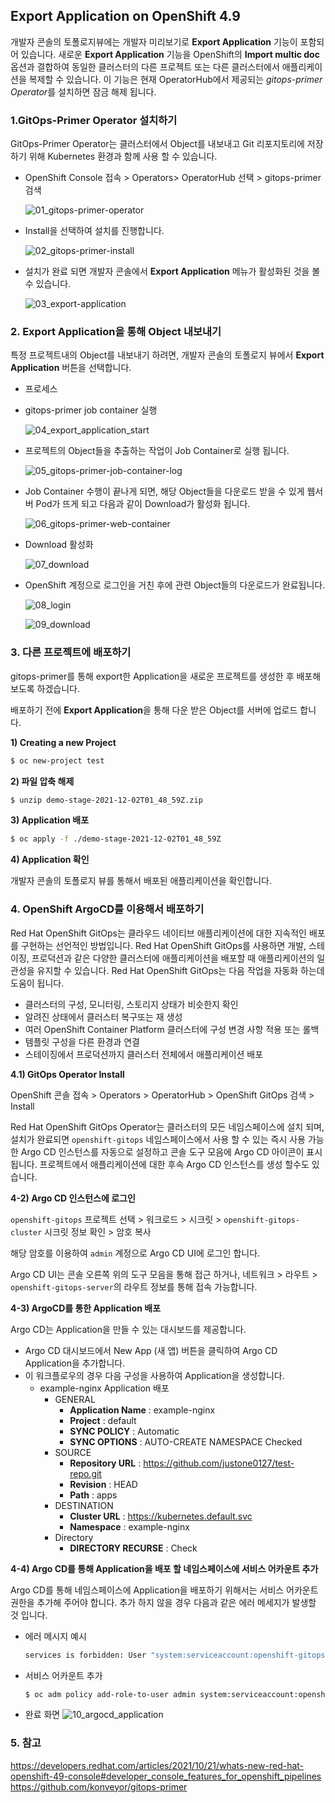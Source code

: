 ## Export Application on OpenShift 4.9

개발자 콘솔의 토폴로지뷰에는 개발자 미리보기로 **Export Application** 기능이 포함되어 있습니다. 새로운 **Export Application** 기능을 OpenShift의 **Import multic doc** 옵션과 결합하여 동일한 클러스터의 다른 프로젝트 또는 다른 클러스터에서 애플리케이션을 복제할 수 있습니다. 이 기능은 현재 OperatorHub에서 제공되는 *gitops-primer Operator*를 설치하면 잠금 해제 됩니다.



### 1.GitOps-Primer Operator 설치하기

GitOps-Primer Operator는 클러스터에서 Object를 내보내고 Git 리포지토리에 저장하기 위해 Kubernetes 환경과 함께 사용 할 수 있습니다.

- OpenShift Console 접속 > Operators> OperatorHub 선택 > gitops-primer 검색 

  ![01_gitops-primer-operator](https://github.com/justone0127/Export-Application-on-OpenShift-4.9/blob/main/images/01_gitops-primer-operator.png)

- Install을 선택하여 설치를 진행합니다.

  ![02_gitops-primer-install](https://github.com/justone0127/Export-Application-on-OpenShift-4.9/blob/main/images/02_gitops-primer-install.png)

- 설치가 완료 되면 개발자 콘솔에서 **Export Application** 메뉴가 활성화된 것을 볼 수 있습니다.

  ![03_export-application](https://github.com/justone0127/Export-Application-on-OpenShift-4.9/blob/main/images/03_export-application.png)

### 2. Export Application을 통해 Object 내보내기

특정 프로젝트내의 Object를 내보내기 하려면, 개발자 콘솔의 토폴로지 뷰에서 **Export Application** 버튼을 선택합니다.

-  프로세스

  - gitops-primer job container 실행

    ![04_export_application_start](https://github.com/justone0127/Export-Application-on-OpenShift-4.9/blob/main/images/04_export_application_start.png)

  - 프로젝트의 Object들을 추출하는 작업이 Job Container로 실행 됩니다.

    ![05_gitops-primer-job-container-log](https://github.com/justone0127/Export-Application-on-OpenShift-4.9/blob/main/05_gitops-primer-job-container-log.png)

  - Job Container 수행이 끝나게 되면, 해당 Object들을 다운로드 받을 수 있게 웹서버 Pod가 뜨게 되고 다음과 같이 Download가 활성화 됩니다.

    ![06_gitops-primer-web-container](https://github.com/justone0127/Export-Application-on-OpenShift-4.9/blob/main/images/06_gitops-primer-web-container.png)

  - Download 활성화 

    ![07_download](https://github.com/justone0127/Export-Application-on-OpenShift-4.9/blob/main/images/07_download.png)

  - OpenShift 계정으로 로그인을 거친 후에 관련 Object들의 다운로드가 완료됩니다.

    ![08_login](https://github.com/justone0127/Export-Application-on-OpenShift-4.9/blob/main/images/08_login.png)

    ![09_download](https://github.com/justone0127/Export-Application-on-OpenShift-4.9/blob/main/images/09_download.png)



### 3. 다른 프로젝트에 배포하기

gitops-primer를 통해 export한 Application을 새로운 프로젝트를 생성한 후 배포해 보도록 하겠습니다.

배포하기 전에 **Export Application**을 통해 다운 받은 Object를 서버에 업로드 합니다.

**1) Creating a new Project**

```bash
$ oc new-project test
```

**2) 파일 압축 해제**

```bash
$ unzip demo-stage-2021-12-02T01_48_59Z.zip
```

**3) Application 배포**

```bash
$ oc apply -f ./demo-stage-2021-12-02T01_48_59Z
```

**4) Application 확인**

개발자 콘솔의 토폴로지 뷰를 통해서 배포된 애플리케이션을 확인합니다.



### 4. OpenShift ArgoCD를 이용해서 배포하기

Red Hat OpenShift GitOps는 클라우드 네이티브 애플리케이션에 대한 지속적인 배포를 구현하는 선언적인 방법입니다. Red Hat OpenShift GitOps를 사용하면 개발, 스테이징, 프로덕션과 같은 다양한 클러스터에 애플리케이션을 배포할 때 애플리케이션의 일관성을 유지할 수 있습니다. Red Hat OpenShift GitOps는 다음 작업을 자동화 하는데 도움이 됩니다.

- 클러스터의 구성, 모니터링, 스토리지 상태가 비슷한지 확인
- 알려진 상태에서 클러스터 복구또는 재 생성
- 여러 OpenShift Container Platform 클러스터에 구성 변경 사항 적용 또는 롤백
- 템플릿 구성을 다른 환경과 연결
- 스테이징에서 프로덕션까지 클러스터 전체에서 애플리케이션 배포



**4.1) GitOps Operator Install**

OpenShift 콘솔 접속 > Operators > OperatorHub > OpenShift GitOps 검색 > Install

Red Hat OpenShift GitOps Operator는 클러스터의 모든 네임스페이스에 설치 되며, 설치가 완료되면 `openshift-gitops` 네임스페이스에서 사용 할 수 있는 즉시 사용 가능한 Argo CD 인스턴스를 자동으로 설정하고 콘솔 도구 모음에 Argo CD 아이콘이 표시됩니다. 프로젝트에서 애플리케이션에 대한 후속 Argo CD 인스턴스를 생성 할수도 있습니다.



**4-2) Argo CD 인스턴스에 로그인**

`openshift-gitops` 프로젝트 선택 > 워크로드 > 시크릿  > `openshift-gitops-cluster` 시크릿 정보 확인 > 암호 복사

해당 암호를 이용하여 `admin` 계정으로 Argo CD UI에 로그인 합니다.

Argo CD UI는 콘솔 오른쪽 위의 도구 모음을 통해 접근 하거나, 네트워크 > 라우트 > `openshift-gitops-server`의 라우트 정보를 통해 접속 가능합니다.




**4-3) ArgoCD를 통한 Application 배포**

Argo CD는 Application을 만들 수 있는 대시보드를 제공합니다.

- Argo CD 대시보드에서 New App (새 앱) 버튼을 클릭하여 Argo CD Application을 추가합니다.
- 이 워크플로우의 경우 다음 구성을 사용하여 Application을 생성합니다.
  - example-nginx Application 배포
    - GENERAL
      - **Application Name** : example-nginx
      - **Project** : default
      - **SYNC POLICY** : Automatic
      - **SYNC OPTIONS** : AUTO-CREATE NAMESPACE Checked
    - SOURCE
      - **Repository URL** : https://github.com/justone0127/test-repo.git
      - **Revision** : HEAD
      - **Path** : apps
    - DESTINATION
      - **Cluster URL** : https://kubernetes.default.svc
      - **Namespace** : example-nginx
    - Directory
      - **DIRECTORY RECURSE** : Check



**4-4) Argo CD를 통해 Application을 배포 할 네임스페이스에 서비스 어카운트 추가**

Argo CD를 통해 네임스페이스에 Application을 배포하기 위해서는 서비스 어카운트 권한을 추가해 주어야 합니다. 추가 하지 않을 경우 다음과 같은 에러 메세지가 발생할 것 입니다.

- 에러 메시지 예시

  ```bash
  services is forbidden: User "system:serviceaccount:openshift-gitops:openshift-gitops-argocd-application-controller" cannot create resource "services" in API group "" in the namespace "example-nginx"
  ```

- 서비스 어카운트 추가

  ```bash
  $ oc adm policy add-role-to-user admin system:serviceaccount:openshift-gitops:openshift-gitops-argocd-application-controller -n ${NAMESPACE}
  ```

- 완료 화면
  ![10_argocd_application](https://github.com/justone0127/Export-Application-on-OpenShift-4.9/blob/main/images/10_argocd_application.png)


### 5. 참고
https://developers.redhat.com/articles/2021/10/21/whats-new-red-hat-openshift-49-console#developer_console_features_for_openshift_pipelines
https://github.com/konveyor/gitops-primer
  
